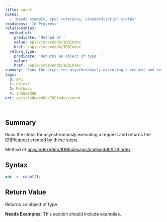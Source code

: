 ```yaml
---
title: count
notes:
  - 'Needs example, spec reference, standardization status'
readiness: 'In Progress'
relationships:
  method_of:
    predicate: 'Method of '
    value: apis/indexeddb/IDBIndex
    href: /apis/indexeddb/IDBIndex
  return_type:
    predicate: 'Returns an object of type  '
    value: ''
    href: /apis/indexeddb/IDBIndex
summary: 'Runs the steps for asynchronously executing a request and returns the IDBRequest created by these steps.'
tags:
  0: API
  1: Object
  2: Methods
  4: IndexedDB
uri: apis/indexeddb/IDBIndex/count

---
```

## <span>Summary</span>

Runs the steps for asynchronously executing a request and returns the IDBRequest created by these steps.

Method of [apis/indexeddb/IDBIndex](/apis/indexeddb/IDBIndex)[apis/indexeddb/IDBIndex](/apis/indexeddb/IDBIndex)

## <span>Syntax</span>

``` js
var  = .count();
```

## <span>Return Value</span>

Returns an object of type<span></span>

**Needs Examples**: This section should include examples.

